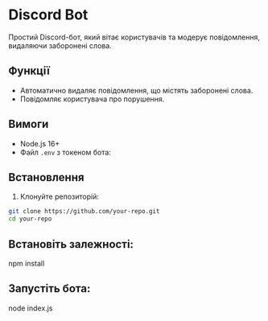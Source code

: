 # Discord Bot

Простий Discord-бот, який вітає користувачів та модерує повідомлення, видаляючи заборонені слова.

## Функції
- Автоматично видаляє повідомлення, що містять заборонені слова.
- Повідомляє користувача про порушення.

## Вимоги
- Node.js 16+
- Файл `.env` з токеном бота:

## Встановлення
1. Клонуйте репозиторій:
 ```sh
 git clone https://github.com/your-repo.git
 cd your-repo
 ```

## Встановіть залежності:
  npm install

## Запустіть бота:
  node index.js
